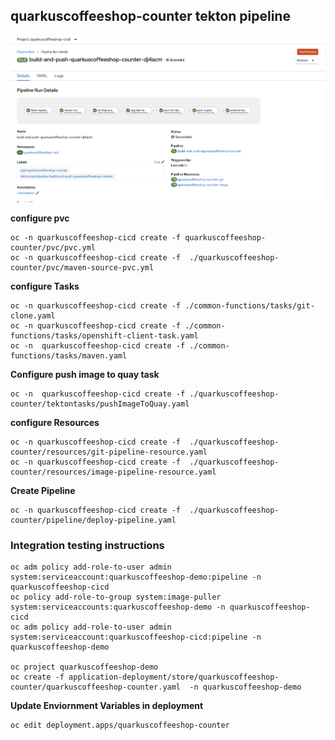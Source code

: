 ## quarkuscoffeeshop-counter tekton pipeline
![quarkuscoffeeshop-counter](../images/quarkuscoffeeshop-counter.png)

**configure pvc**
```
oc -n quarkuscoffeeshop-cicd create -f quarkuscoffeeshop-counter/pvc/pvc.yml
oc -n quarkuscoffeeshop-cicd create -f  ./quarkuscoffeeshop-counter/pvc/maven-source-pvc.yml
```

**configure Tasks**
```
oc -n quarkuscoffeeshop-cicd create -f ./common-functions/tasks/git-clone.yaml
oc -n quarkuscoffeeshop-cicd create -f ./common-functions/tasks/openshift-client-task.yaml
oc -n  quarkuscoffeeshop-cicd create -f ./common-functions/tasks/maven.yaml
```

**Configure push image to quay task**
```
oc -n  quarkuscoffeeshop-cicd create -f ./quarkuscoffeeshop-counter/tektontasks/pushImageToQuay.yaml
```

**configure Resources**
```
oc -n quarkuscoffeeshop-cicd create -f  ./quarkuscoffeeshop-counter/resources/git-pipeline-resource.yaml
oc -n quarkuscoffeeshop-cicd create -f  ./quarkuscoffeeshop-counter/resources/image-pipeline-resource.yaml
```

**Create Pipeline**
```
oc -n quarkuscoffeeshop-cicd create -f  ./quarkuscoffeeshop-counter/pipeline/deploy-pipeline.yaml
```


### Integration testing instructions 
```
oc adm policy add-role-to-user admin system:serviceaccount:quarkuscoffeeshop-demo:pipeline -n quarkuscoffeeshop-cicd
oc policy add-role-to-group system:image-puller system:serviceaccounts:quarkuscoffeeshop-demo -n quarkuscoffeeshop-cicd
oc adm policy add-role-to-user admin system:serviceaccount:quarkuscoffeeshop-cicd:pipeline -n quarkuscoffeeshop-demo

oc project quarkuscoffeeshop-demo
oc create -f application-deployment/store/quarkuscoffeeshop-counter/quarkuscoffeeshop-counter.yaml  -n quarkuscoffeeshop-demo
```

**Update Enviornment Variables in deployment**
```
oc edit deployment.apps/quarkuscoffeeshop-counter
```